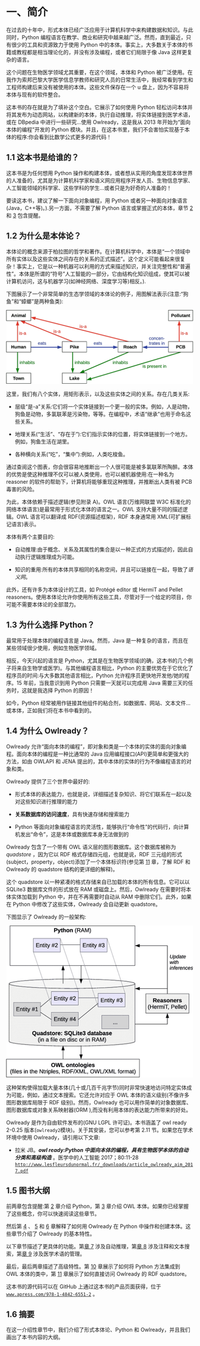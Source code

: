# 一、简介

在过去的十年中，形式本体已经广泛应用于计算机科学中来构建数据和知识。与此同时，Python 编程语言在教学、商业和研究中越来越广泛。然而，直到最近，只有很少的工具和资源致力于使用 Python 中的本体。事实上，大多数关于本体的书籍或教程都是相当理论化的，并没有涉及编程，或者它们局限于像 Java 这样更复杂的语言。

这个问题在生物医学领域尤其重要，在这个领域，本体和 Python 被广泛使用。在我作为索邦巴黎大学医学信息学教师和研究人员的日常生活中，我经常看到学生和工程师构建后来没有被使用的本体。这些文件保存在一个 u 盘上，因为不容易将本体与现有的软件整合。

这本书的存在就是为了填补这个空白。它展示了如何使用 Python 轻松访问本体并将其发布为动态网站，以构建新的本体，执行自动推理，将实体链接到医学术语，或在 DBpedia 中进行一些研究…使用 Owlready，这是我从 2013 年开始为“面向本体的编程”开发的 Python 模块。并且，在这本书里，我们不会害怕实现基于本体的程序:你会看到比数学公式更多的源代码！

## 1.1 这本书是给谁的？

这本书是为任何想用 Python 操作和构建本体，或者想从实用的角度发现本体世界的人准备的，尤其是为计算机科学家和语义网应用程序开发人员、生物信息学家、人工智能领域的科学家、这些学科的学生…或者只是为好奇的人准备的！

要读这本书，建议了解一下面向对象编程，用 Python 或者另一种面向对象语言(Java，C++等)。).另一方面，不需要了解 Python 语言或掌握正式的本体，章节 [2](02.html) 和 [3](03.html) 包含提醒。

## 1.2 为什么是本体论？

本体论的概念来源于柏拉图的哲学和著作。在计算机科学中，本体是“一个领域中所有实体以及这些实体之间存在的关系的正式描述”。这个定义可能看起来很复杂！事实上，它是以一种机器可以利用的方式来描述知识，并关注完整性和“普遍性”。本体是所谓的“符号”人工智能的一部分，它由结构化知识组成，使其可以被计算机访问，这与机器学习(如神经网络、深度学习等)相反。).

下图展示了一个非常简单的生态学领域的本体论的例子，用图解法表示(注意:“狗鱼”和“蟑螂”是两种鱼类):

![img/502592_1_En_1_Figa_HTML.png](img/502592_1_En_1_Figa_HTML.png)

这里，我们有八个实体，用矩形表示，以及这些实体之间的关系。存在几类关系:

*   层级“是-a”关系:它们将一个实体链接到一个更一般的实体。例如，人是动物，狗鱼是动物，多氯联苯是污染物，等等。在编程中，术语“继承”也用于命名这些关系。

*   地理关系(“生活”、“存在于”):它们指示实体的位置，将实体链接到一个地方。例如，狗鱼生活在湖里。

*   各种横向关系(“吃”，“集中”):例如，人类吃梭鱼。

通过查阅这个图表，你会很容易地推断出一个人很可能是被多氯联苯所陶醉。本体的优势是使这种推理不仅可以被人类使用，也可以被机器使用:在一种名为 reasoner 的软件的帮助下，计算机将能够重现这种推理，并推断出人类有被 PCB 毒害的风险。

为此，本体依赖于描述逻辑(参见附录 A)。OWL 语言(万维网联盟 W3C 标准化的网络本体语言)是最常用于形式化本体的语言之一。OWL 支持大量不同的描述逻辑。OWL 语言可以翻译成 RDF(资源描述框架)，RDF 本身通常用 XML(可扩展标记语言)表示。

本体有两个主要目的:

*   自动推理:由于概念、关系及其属性的集合是以一种正式的方式描述的，因此自动执行逻辑推理成为可能。

*   知识的重用:所有的本体共享相同的名称空间，并且可以链接在一起，导致了*语义网*。

此外，还有许多为本体设计的工具，如 Protégé editor 或 HermiT and Pellet reasoners。使用本体论允许你使用所有这些工具，尽管对于一个给定的项目，你可能不需要本体论的全部潜力。

## 1.3 为什么选择 Python？

最常用于处理本体的编程语言是 Java。然而，Java 是一种复杂的语言，而且在某些领域很少使用，例如生物医学领域。

相反，今天兴起的语言是 Python，尤其是在生物医学领域(的确，这本书的几个例子将来自生物学或医学)。与其他编程语言相比，Python 的主要优势在于它优化了程序员的时间:与大多数其他语言相比，Python 允许程序员更快地开发他/她的程序。15 年前，当我意识到用 Python 只需要一天就可以完成用 Java 需要三天的任务时，这就是我选择 Python 的原因！

如今，Python 经常被用作链接其他组件的粘合剂，如数据库、网站、文本文件…或本体，正如我们将在本书中看到的。

## 1.4 为什么 Owlready？

Owlready 允许“面向本体的编程”，即对象和类是一个本体的实体的面向对象编程。面向本体的编程是一种比通常的 Java 应用编程接口(API)更简单和更强大的方法，如由 OWLAPI 和 JENA 提出的，其中本体的实体的行为不像编程语言的对象和类。

Owlready 提供了三个世界中最好的:

*   形式本体的表达能力，也就是说，详细描述复杂知识、将它们联系在一起以及对这些知识进行推理的能力

*   **关系数据库的访问速度**，具有快速存储和搜索能力

*   Python 等面向对象编程语言的灵活性，能够执行“命令性”的代码行，向计算机发出“命令”，这是本体或数据库本身无法做到的

Owlready 包含了一个带有 OWL 语义层的图形数据库。这个数据库被称为 *quadstore* ，因为它以 RDF 格式存储四元组，也就是说，RDF 三元组的形式(subject，property，object)添加了一个本体标识符(参见第 [11](11.html) 章，了解 RDF 和 Owlready 的 quadstore 结构的更详细的解释)。

这个 quadstore 以一种紧凑的格式存储来自已加载的本体的所有信息。它可以以 SQLite3 数据库文件的形式放在 RAM 或磁盘上。然后，Owlready 在需要时将本体实体加载到 Python 中，并在不再需要时自动从 RAM 中删除它们。此外，如果在 Python 中修改了这些实体，Owlready 会自动更新 quadstore。

下图显示了 Owlready 的一般架构:

![img/502592_1_En_1_Figb_HTML.png](img/502592_1_En_1_Figb_HTML.png)

这种架构使得加载大量本体(几十或几百千兆字节)同时非常快速地访问特定实体成为可能，例如，通过文本搜索。它还允许对应于 OWL 本体的语义级别(不像许多图形数据库局限于 RDF 级别)。然而，Owlready 也可以用作简单的对象数据库、图形数据库或对象关系映射器(ORM ),而没有利用本体的表达能力所带来的好处。

Owlready 是作为自由软件发布的(GNU LGPL 许可证)。本书涵盖了 owl ready 2-0.25 版本(`owlready2`模块)。关于其安装，您可以参考第 2.11 节。如果您在学术环境中使用 Owlready，请引用以下文章:

*   拉米 JB。***owl ready:Python 中面向本体的编程，具有生物医学本体的自动分类和高级构造*** 。医学中的人工智能 2017；80:11-28 [`http://www.lesfleursdunormal.fr/_downloads/article_owlready_aim_2017.pdf`](http://www.lesfleursdunormal.fr/_downloads/article_owlready_aim_2017.pdf)

## 1.5 图书大纲

前两章包含提醒:第 [2](02.html) 章介绍 Python，第 [3](03.html) 章介绍 OWL 本体。如果你已经掌握了这些概念，你可以快速阅读这些章节。

然后第 [4](04.html) 、 [5](05.html) 和 [6](06.html) 章解释了如何用 Owlready 在 Python 中操作和创建本体。这些章节介绍了 Owlready 的基本特性。

以下章节描述了更具体的功能。第[章 7](07.html) 涉及自动推理，第[章 8](08.html) 涉及注释和文本搜索，第[章 9](09.html) 涉及医学术语的管理。

最后，最后两章描述了高级特性。第 [10](10.html) 章展示了如何将 Python 方法集成到 OWL 本体的类中，第 [11](11.html) 章展示了如何直接访问 Owlready 的 RDF quadstore。

这本书的源代码可以在 GitHub 上通过这本书的产品页面获得，位于 [`www.apress.com/978-1-4842-6551-2`](http://www.apress.com/978-1-4842-6551-2) 。

## 1.6 摘要

在这一介绍性章节中，我们介绍了形式本体论、Python 和 Owlready，并且我们画出了本书内容的大纲。